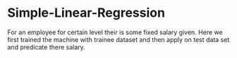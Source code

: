 # Simple-Linear-Regression
For an employee for certain level their is some fixed salary given. Here we first trained the machine with trainee dataset and then apply on test data set and predicate there salary.
